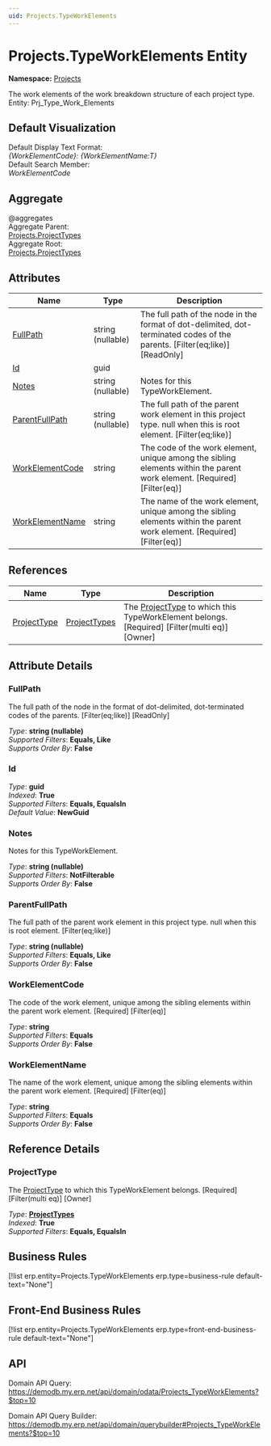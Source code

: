 ```yaml
---
uid: Projects.TypeWorkElements
---
```

# Projects.TypeWorkElements Entity

**Namespace:** [Projects](Projects.md)  

The work elements of the work breakdown structure of each project type. Entity: Prj_Type_Work_Elements

## Default Visualization
Default Display Text Format:  
_{WorkElementCode}: {WorkElementName:T}_  
Default Search Member:  
_WorkElementCode_  

## Aggregate
  @aggregates  
Aggregate Parent:  
[Projects.ProjectTypes](Projects.ProjectTypes.md)  
Aggregate Root:  
[Projects.ProjectTypes](Projects.ProjectTypes.md)  

## Attributes

| Name | Type | Description |
| ---- | ---- | --- |
| [FullPath](Projects.TypeWorkElements.md#fullpath) | string (nullable) | The full path of the node in the format of dot-delimited, dot-terminated codes of the parents. [Filter(eq;like)] [ReadOnly] 
| [Id](Projects.TypeWorkElements.md#id) | guid |  
| [Notes](Projects.TypeWorkElements.md#notes) | string (nullable) | Notes for this TypeWorkElement. 
| [ParentFullPath](Projects.TypeWorkElements.md#parentfullpath) | string (nullable) | The full path of the parent work element in this project type. null when this is root element. [Filter(eq;like)] 
| [WorkElementCode](Projects.TypeWorkElements.md#workelementcode) | string | The code of the work element, unique among the sibling elements within the parent work element. [Required] [Filter(eq)] 
| [WorkElementName](Projects.TypeWorkElements.md#workelementname) | string | The name of the work element, unique among the sibling elements within the parent work element. [Required] [Filter(eq)] 

## References

| Name | Type | Description |
| ---- | ---- | --- |
| [ProjectType](Projects.TypeWorkElements.md#projecttype) | [ProjectTypes](Projects.ProjectTypes.md) | The [ProjectType](Projects.TypeWorkElements.md#projecttype) to which this TypeWorkElement belongs. [Required] [Filter(multi eq)] [Owner] |


## Attribute Details

### FullPath

The full path of the node in the format of dot-delimited, dot-terminated codes of the parents. [Filter(eq;like)] [ReadOnly]

_Type_: **string (nullable)**  
_Supported Filters_: **Equals, Like**  
_Supports Order By_: **False**  

### Id

_Type_: **guid**  
_Indexed_: **True**  
_Supported Filters_: **Equals, EqualsIn**  
_Default Value_: **NewGuid**  

### Notes

Notes for this TypeWorkElement.

_Type_: **string (nullable)**  
_Supported Filters_: **NotFilterable**  
_Supports Order By_: **False**  

### ParentFullPath

The full path of the parent work element in this project type. null when this is root element. [Filter(eq;like)]

_Type_: **string (nullable)**  
_Supported Filters_: **Equals, Like**  
_Supports Order By_: **False**  

### WorkElementCode

The code of the work element, unique among the sibling elements within the parent work element. [Required] [Filter(eq)]

_Type_: **string**  
_Supported Filters_: **Equals**  
_Supports Order By_: **False**  

### WorkElementName

The name of the work element, unique among the sibling elements within the parent work element. [Required] [Filter(eq)]

_Type_: **string**  
_Supported Filters_: **Equals**  
_Supports Order By_: **False**  


## Reference Details

### ProjectType

The [ProjectType](Projects.TypeWorkElements.md#projecttype) to which this TypeWorkElement belongs. [Required] [Filter(multi eq)] [Owner]

_Type_: **[ProjectTypes](Projects.ProjectTypes.md)**  
_Indexed_: **True**  
_Supported Filters_: **Equals, EqualsIn**  



## Business Rules

[!list erp.entity=Projects.TypeWorkElements erp.type=business-rule default-text="None"]

## Front-End Business Rules

[!list erp.entity=Projects.TypeWorkElements erp.type=front-end-business-rule default-text="None"]

## API

Domain API Query:
<https://demodb.my.erp.net/api/domain/odata/Projects_TypeWorkElements?$top=10>

Domain API Query Builder:
<https://demodb.my.erp.net/api/domain/querybuilder#Projects_TypeWorkElements?$top=10>

